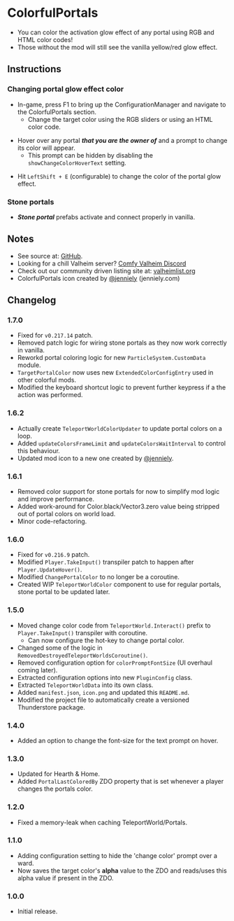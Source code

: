 # ColorfulPortals

  * You can color the activation glow effect of any portal using RGB and HTML color codes!
  * Those without the mod will still see the vanilla yellow/red glow effect.

## Instructions

### Changing portal glow effect color

  * In-game, press F1 to bring up the ConfigurationManager and navigate to the ColorfulPortals section.
    * Change the target color using the RGB sliders or using an HTML color code.

  - Hover over any portal ***that you are the owner of*** and a prompt to change its color will appear.
    - This prompt can be hidden by disabling the `showChangeColorHoverText` setting.

  * Hit `LeftShift + E` (configurable) to change the color of the portal glow effect.

### Stone portals

  * ***Stone portal*** prefabs activate and connect properly in vanilla.

## Notes

  * See source at: [GitHub](https://github.com/redseiko/ComfyMods/tree/main/ColorfulPortals).
  * Looking for a chill Valheim server? [Comfy Valheim Discord](https://discord.gg/ameHJz5PFk)
  * Check out our community driven listing site at: [valheimlist.org](https://valheimlist.org/)
  * ColorfulPortals icon created by [@jenniely](https://twitter.com/jenniely) (jenniely.com)

## Changelog

### 1.7.0

  * Fixed for `v0.217.14` patch.
  * Removed patch logic for wiring stone portals as they now work correctly in vanilla.
  * Reworkd portal coloring logic for new `ParticleSystem.CustomData` module.
  * `TargetPortalColor` now uses new `ExtendedColorConfigEntry` used in other colorful mods.
  * Modified the keyboard shortcut logic to prevent further keypress if a the action was performed.

### 1.6.2

  * Actually create `TeleportWorldColorUpdater` to update portal colors on a loop.
  * Added `updateColorsFrameLimit` and `updateColorsWaitInterval` to control this behaviour.
  * Updated mod icon to a new one created by [@jenniely](https://twitter.com/jenniely).

### 1.6.1

  * Removed color support for stone portals for now to simplify mod logic and improve performance.
  * Added work-around for Color.black/Vector3.zero value being stripped out of portal colors on world load.
  * Minor code-refactoring.

### 1.6.0

  * Fixed for `v0.216.9` patch.
  * Modified `Player.TakeInput()` transpiler patch to happen after `Player.UpdateHover()`.
  * Modified `ChangePortalColor` to no longer be a coroutine.
  * Created WIP `TeleportWorldColor` component to use for regular portals, stone portal to be updated later.

### 1.5.0

  * Moved change color code from `TeleportWorld.Interact()` prefix to `Player.TakeInput()` transpiler with coroutine.
    * Can now configure the hot-key to change portal color.
  * Changed some of the logic in `RemovedDestroyedTeleportWorldsCoroutine()`.
  * Removed configuration option for `colorPromptFontSize` (UI overhaul coming later).
  * Extracted configuration options into new `PluginConfig` class.
  * Extracted `TeleportWorldData` into its own class.
  * Added `manifest.json`, `icon.png` and updated this `README.md`.
  * Modified the project file to automatically create a versioned Thunderstore package.

### 1.4.0

  * Added an option to change the font-size for the text prompt on hover.

### 1.3.0

  * Updated for Hearth & Home.
  * Added `PortalLastColoredBy` ZDO property that is set whenever a player changes the portals color.

### 1.2.0

  * Fixed a memory-leak when caching TeleportWorld/Portals.

### 1.1.0

  * Adding configuration setting to hide the 'change color' prompt over a ward.
  * Now saves the target color's **alpha** value to the ZDO and reads/uses this alpha value if present in the ZDO.

### 1.0.0

  * Initial release.